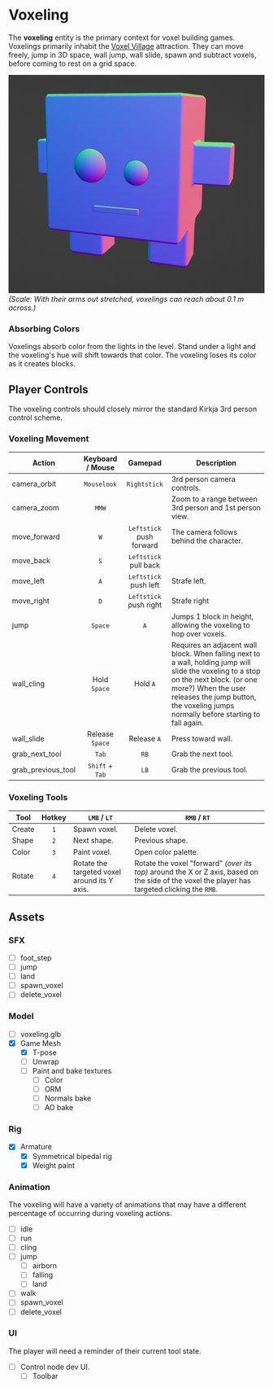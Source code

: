 # Voxeling
The **voxeling** entity is the primary context for voxel building games. Voxelings primarily inhabit the [Voxel Village]() attraction. They can move freely, jump in 3D space, wall jump, wall slide, spawn and subtract voxels, before coming to rest on a grid space.

![Voxeling form.](docs/voxeling_form.png)
_(Scale: With their arms out stretched, voxelings can reach about 0.1 m across.)_

### Absorbing Colors
Voxelings absorb color from the lights in the level. Stand under a light and the voxeling's hue will shift towards that color. The voxeling loses its color as it creates blocks.


## Player Controls
The voxeling controls should closely mirror the standard Kirkja 3rd person control scheme.

### Voxeling Movement
| Action | Keyboard / Mouse | Gamepad | Description |
| - | :-: | :-: | - |
| camera_orbit | `Mouselook` | `Rightstick` | 3rd person camera controls. |
| camera_zoom | `MMW` | | Zoom to a range between 3rd person and 1st person view. |
| move_forward | `W` | `Leftstick` push forward | The camera follows behind the character. |
| move_back | `S` | `Leftstick` pull back |  |
| move_left | `A` | `Leftstick` push left | Strafe left. |
| move_right | `D` | `Leftstick` push right | Strafe right |
| jump | `Space` | `A` | Jumps 1 block in height, allowing the voxeling to hop over voxels. |
| wall_cling | Hold `Space` | Hold `A` | Requires an adjacent wall block. When falling next to a wall, holding jump will slide the voxeling to a stop on the next block. (or one more?) When the user releases the jump button, the voxeling jumps normally before starting to fall again. |
| wall_slide | Release `Space` | Release `A` | Press toward wall. |
| grab_next_tool | `Tab` | `RB` | Grab the next tool.|
| grab_previous_tool | `Shift` + `Tab` | `LB` | Grab the previous tool. |

### Voxeling Tools
| Tool | Hotkey | `LMB` / `LT` | `RMB` / `RT` |
| - | :-: | - | - |
| Create | `1` | Spawn voxel. | Delete voxel. |
| Shape | `2` | Next shape. | Previous shape. |
| Color | `3` | Paint voxel. | Open color palette. |
| Rotate | `4` | Rotate the targeted voxel around its Y axis. | Rotate the voxel "forward" _(over its top)_ around the X or Z axis, based on the side of the voxel the player has targeted clicking the `RMB`. |


## Assets

### SFX
- [ ] foot_step
- [ ] jump
- [ ] land
- [ ] spawn_voxel
- [ ] delete_voxel

### Model
- [ ] voxeling.glb
- [x] Game Mesh
  - [x] T-pose
  - [ ] Unwrap
  - [ ] Paint and bake textures
    - [ ] Color
    - [ ] ORM
    - [ ] Normals bake
    - [ ] AO bake

### Rig
- [x] Armature
  - [x] Symmetrical bipedal rig
  - [x] Weight paint

### Animation
The voxeling will have a variety of animations that may have a different percentage of occurring during voxeling actions.

- [ ] idle
- [ ] run
- [ ] cling
- [ ] jump
  - [ ] airborn
  - [ ] falling
  - [ ] land
- [ ] walk
- [ ] spawn_voxel
- [ ] delete_voxel

### UI
The player will need a reminder of their current tool state.
- [ ] Control node dev UI.
  - [ ] Toolbar
